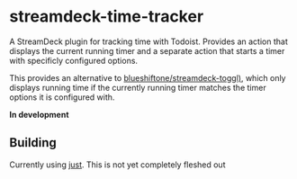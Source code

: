 # streamdeck-time-tracker

A StreamDeck plugin for tracking time with Todoist. Provides an action that displays the current running timer and a separate action that starts a timer with specificly configured options. 

This provides an alternative to [blueshiftone/streamdeck-toggl)](https://github.com/blueshiftone/streamdeck-toggl), which only displays running time if the currently running timer matches the timer options it is configured with.

**In development**

## Building

Currently using [just](https://github.com/casey/just). This is not yet completely fleshed out